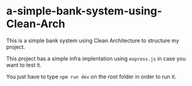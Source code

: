 # a-simple-bank-system-using-Clean-Arch

This is a simple bank system using Clean Architecture to structure my project.

This project has a simple infra implentation using ```express.js``` in case you want to test it.

You just have to type ```npm run dev``` on the root folder in order to run it.


